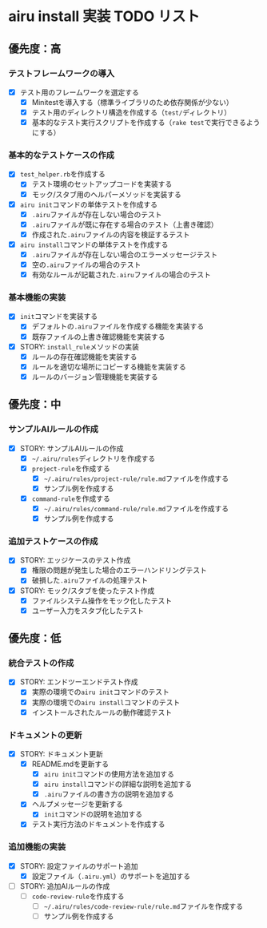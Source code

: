 # airu install 実装 TODO リスト

## 優先度：高

### テストフレームワークの導入
- [x] テスト用のフレームワークを選定する
  - [x] Minitestを導入する（標準ライブラリのため依存関係が少ない）
  - [x] テスト用のディレクトリ構造を作成する（`test/`ディレクトリ）
  - [x] 基本的なテスト実行スクリプトを作成する（`rake test`で実行できるようにする）

### 基本的なテストケースの作成
- [x] `test_helper.rb`を作成する
  - [x] テスト環境のセットアップコードを実装する
  - [x] モック/スタブ用のヘルパーメソッドを実装する
- [x] `airu init`コマンドの単体テストを作成する
  - [x] `.airu`ファイルが存在しない場合のテスト
  - [x] `.airu`ファイルが既に存在する場合のテスト（上書き確認）
  - [x] 作成された`.airu`ファイルの内容を検証するテスト
- [x] `airu install`コマンドの単体テストを作成する
  - [x] `.airu`ファイルが存在しない場合のエラーメッセージテスト
  - [x] 空の`.airu`ファイルの場合のテスト
  - [x] 有効なルールが記載された`.airu`ファイルの場合のテスト

### 基本機能の実装
- [x] `init`コマンドを実装する
  - [x] デフォルトの`.airu`ファイルを作成する機能を実装する
  - [x] 既存ファイルの上書き確認機能を実装する
- [x] STORY: `install_rule`メソッドの実装
  - [x] ルールの存在確認機能を実装する
  - [x] ルールを適切な場所にコピーする機能を実装する
  - [x] ルールのバージョン管理機能を実装する

## 優先度：中

### サンプルAIルールの作成
- [x] STORY: サンプルAIルールの作成
  - [x] `~/.airu/rules`ディレクトリを作成する
  - [x] `project-rule`を作成する
    - [x] `~/.airu/rules/project-rule/rule.md`ファイルを作成する
    - [x] サンプル例を作成する
  - [x] `command-rule`を作成する
    - [x] `~/.airu/rules/command-rule/rule.md`ファイルを作成する
    - [x] サンプル例を作成する

### 追加テストケースの作成
- [x] STORY: エッジケースのテスト作成
  - [x] 権限の問題が発生した場合のエラーハンドリングテスト
  - [x] 破損した`.airu`ファイルの処理テスト
- [x] STORY: モック/スタブを使ったテスト作成
  - [x] ファイルシステム操作をモック化したテスト
  - [x] ユーザー入力をスタブ化したテスト

## 優先度：低

### 統合テストの作成
- [x] STORY: エンドツーエンドテスト作成
  - [x] 実際の環境での`airu init`コマンドのテスト
  - [x] 実際の環境での`airu install`コマンドのテスト
  - [x] インストールされたルールの動作確認テスト

### ドキュメントの更新
- [x] STORY: ドキュメント更新
  - [x] README.mdを更新する
    - [x] `airu init`コマンドの使用方法を追加する
    - [x] `airu install`コマンドの詳細な説明を追加する
    - [x] `.airu`ファイルの書き方の説明を追加する
  - [x] ヘルプメッセージを更新する
    - [x] `init`コマンドの説明を追加する
  - [x] テスト実行方法のドキュメントを作成する

### 追加機能の実装
- [x] STORY: 設定ファイルのサポート追加
  - [x] 設定ファイル（`.airu.yml`）のサポートを追加する
- [ ] STORY: 追加AIルールの作成
  - [ ] `code-review-rule`を作成する
    - [ ] `~/.airu/rules/code-review-rule/rule.md`ファイルを作成する
    - [ ] サンプル例を作成する 
